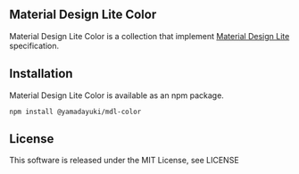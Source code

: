 Material Design Lite Color
---

Material Design Lite Color is a collection that implement [Material Design Lite](https://getmdl.io/) specification.

Installation
---

Material Design Lite Color is available as an npm package.

```
npm install @yamadayuki/mdl-color
```

License
---

This software is released under the MIT License, see LICENSE
